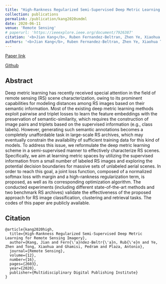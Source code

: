 ```yaml
---
title: "High-Rankness Regularized Semi-Supervised Deep Metric Learning for Remote Sensing Imagery"
collection: publications
permalink: /publication/kang2020smdml
date: 2020-06-11
venue: 'Remote Sensing'
# paperurl: 'https://ieeexplore.ieee.org/document/7926387'
citation: '<b>Jian Kang</b>, Ruben Fernandez-Beltran, Zhen Ye, Xiaohua Tong, Pedram Ghamisi, Antonio Plaza. "High-Rankness Regularized Semi-Supervised Deep Metric Learning for Remote Sensing Imagery". In Remote Sensing, 2020.'
authors: '<b>Jian Kang</b>, Ruben Fernandez-Beltran, Zhen Ye, Xiaohua Tong, Pedram Ghamisi, Antonio Plaza'
---
```


<!-- ###### Jingqing Zhang and Piyawat Lertvittayakumjorn contributed equally to this project. -->

[Paper link](https://www.mdpi.com/2072-4292/12/16/2603)

[Github](https://github.com/jiankang1991/HR-S2DML)

## Abstract
Deep metric learning has recently received special attention in the field of remote sensing (RS) scene characterization, owing to its prominent capabilities for modeling distances among RS images based on their semantic information. Most of the existing deep metric learning methods exploit pairwise and triplet losses to learn the feature embeddings with the preservation of semantic-similarity, which requires the construction of image pairs and triplets based on the supervised information (e.g., class labels). However, generating such semantic annotations becomes a completely unaffordable task in large-scale RS archives, which may eventually constrain the availability of sufficient training data for this kind of models. To address this issue, we reformulate the deep metric learning scheme in a semi-supervised manner to effectively characterize RS scenes. Specifically, we aim at learning metric spaces by utilizing the supervised information from a small number of labeled RS images and exploring the potential decision boundaries for massive sets of unlabeled aerial scenes. In order to reach this goal, a joint loss function, composed of a normalized softmax loss with margin and a high-rankness regularization term, is proposed, as well as its corresponding optimization algorithm. The conducted experiments (including different state-of-the-art methods and two benchmark RS archives) validate the effectiveness of the proposed approach for RS image classification, clustering and retrieval tasks. The codes of this paper are publicly available. 
## Citation
```
@article{kang2020high,
  title={High-Rankness Regularized Semi-Supervised Deep Metric Learning for Remote Sensing Imagery},
  author={Kang, Jian and Fern{\'a}ndez-Beltr{\'a}n, Rub{\'e}n and Ye, Zhen and Tong, Xiaohua and Ghamisi, Pedram and Plaza, Antonio},
  journal={Remote Sensing},
  volume={12},
  number={16},
  pages={2603},
  year={2020},
  publisher={Multidisciplinary Digital Publishing Institute}
}
```






































